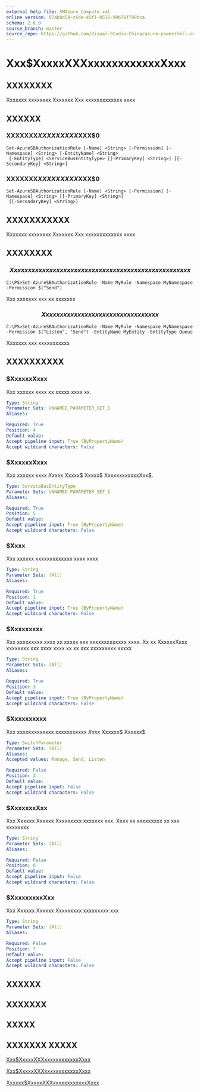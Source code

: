 ```yaml
---
external help file: SMAzure_Compute.xml
online version: 07ab8d50-c6de-45f1-8576-99b76f798bca
schema: 2.0.0
source_branch: master
source_repo: https://github.com/Visual-Studio-China/azure-powershell-docs-int
---
```


# Xxx$XxxxxXXXxxxxxxxxxxxxXxxx
## XXXXXXXX
Xxxxxxx xxxxxxxx Xxxxxxx Xxx xxxxxxxxxxxxx xxxx

## XXXXXX

### XXXXXXX$XXXXXXXXX$XXX$0
```
Set-AzureSBAuthorizationRule [-Name] <String> [-Permission] [-Namespace] <String> [-EntityName] <String>
 [-EntityType] <ServiceBusEntityType> [[-PrimaryKey] <String>] [[-SecondaryKey] <String>]
```

### XXXXXXX$XXXXXXXXX$XXX$0
```
Set-AzureSBAuthorizationRule [-Name] <String> [-Permission] [-Namespace] <String> [[-PrimaryKey] <String>]
 [[-SecondaryKey] <String>]
```

## XXXXXXXXXXX
Xxxxxxx xxxxxxxx Xxxxxxx Xxx xxxxxxxxxxxxx xxxx

## XXXXXXXX

### $$$$$$$$$$$$$$ Xxxxx xxxxxxx xxx xxx xxxxxxxxxxxxx xxxx xx xxxxxxxxx xxxxx $$$$$$$$$$$$$$
```
C:\PS>Set-AzureSBAuthorizationRule -Name MyRule -Namespace MyNamespace -Permission $("Send")
```

Xxx xxxxxxx xxx xx xxxxxxx

### $$$$$$$$$$$$$$ Xxxxxx xxxxxxxxxxxxx xxxx xxxxxxxxxx $$$$$$$$$$$$$$
```
C:\PS>Set-AzureSBAuthorizationRule -Name MyRule -Namespace MyNamespace -Permission $("Listen", "Send") -EntityName MyEntity -EntityType Queue
```

Xxxxxxx xxx xxxxxxxxxxx

## XXXXXXXXXX

### $XxxxxxXxxx
Xxx xxxxxx xxxx xx xxxxx xxxx xx.

```yaml
Type: String
Parameter Sets: UNNAMED_PARAMETER_SET_1
Aliases: 

Required: True
Position: 4
Default value: 
Accept pipeline input: True (ByPropertyName)
Accept wildcard characters: False
```

### $XxxxxxXxxx
Xxx xxxxxx xxxx $Xxxxx$ Xxxxx$ Xxxxx$ XxxxxxxxxxxxXxx$.

```yaml
Type: ServiceBusEntityType
Parameter Sets: UNNAMED_PARAMETER_SET_1
Aliases: 

Required: True
Position: 5
Default value: 
Accept pipeline input: True (ByPropertyName)
Accept wildcard characters: False
```

### $Xxxx
Xxx xxxxxx xxxxxxxxxxxxx xxxx xxxx

```yaml
Type: String
Parameter Sets: (All)
Aliases: 

Required: True
Position: 1
Default value: 
Accept pipeline input: True (ByPropertyName)
Accept wildcard characters: False
```

### $Xxxxxxxxx
Xxx xxxxxxxxx xxxx xx xxxxx xxx xxxxxxxxxxxxx xxxx.
Xx xx XxxxxxXxxx xxxxxxxx xxx xxxx xxxx xx xx xxx xxxxxxxxx xxxxx

```yaml
Type: String
Parameter Sets: (All)
Aliases: 

Required: True
Position: 3
Default value: 
Accept pipeline input: True (ByPropertyName)
Accept wildcard characters: False
```

### $Xxxxxxxxxx
Xxx xxxxxxxxxxxxx xxxxxxxxxxx $Xxxx$ Xxxxxx$ Xxxxxx$

```yaml
Type: SwitchParameter
Parameter Sets: (All)
Aliases: 
Accepted values: Manage, Send, Listen

Required: False
Position: 2
Default value: 
Accept pipeline input: False
Accept wildcard characters: False
```

### $XxxxxxxXxx
Xxx Xxxxxx Xxxxxx Xxxxxxxxx xxxxxxx xxx.
Xxxx xx xxxxxxxxx xx xxx xxxxxxxx

```yaml
Type: String
Parameter Sets: (All)
Aliases: 

Required: False
Position: 6
Default value: 
Accept pipeline input: False
Accept wildcard characters: False
```

### $XxxxxxxxxXxx
Xxx Xxxxxx Xxxxxx Xxxxxxxxx xxxxxxxxx xxx

```yaml
Type: String
Parameter Sets: (All)
Aliases: 

Required: False
Position: 7
Default value: 
Accept pipeline input: False
Accept wildcard characters: False
```

## XXXXXX

## XXXXXXX

## XXXXX

## XXXXXXX XXXXX

[Xxx$XxxxxXXXxxxxxxxxxxxxXxxx](07ab8d50-c6de-45f1-8576-99b76f798bca)

[Xxx$XxxxxXXXxxxxxxxxxxxxXxxx](3e60e1c8-7421-4762-befc-5c8974f684c4)

[Xxxxxx$XxxxxXXXxxxxxxxxxxxxXxxx](7d4951b1-15ff-4fa4-9122-36538eee9cbe)


